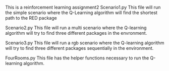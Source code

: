 This is a reinforcement learning assignment2 
Scenario1.py 
    This file will run the simple scenario where the Q-Learning algorithm will find the shortest path to the 
    RED package 

Scenario2.py 
    This file will run a multi scenario where the Q-learning algorithm will try to find three different packages
    in the envronment. 

Scenario3.py 
    This file will run a rgb scenario where the Q-learning algorithm will try to find three different packages 
    sequentially in the environment. 

FourRooms.py 
    This file has the helper functions necessary to run the Q-learning algorithm. 